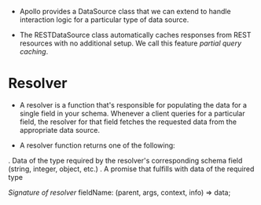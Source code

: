 * Apollo provides a DataSource class that we can extend to handle interaction logic for a particular type of data source.

* The RESTDataSource class automatically caches responses from REST resources with no additional setup. We call this feature *partial query caching*.

# Resolver 
* A resolver is a function that's responsible for populating the data for a single field in your schema. Whenever a client queries for a particular field, the resolver for that field fetches the requested data from the appropriate data source.

* A resolver function returns one of the following:

 . Data of the type required by the resolver's corresponding schema field (string, integer, object, etc.)
 . A promise that fulfills with data of the required type

 *Signature of resolver* 
   fieldName: (parent, args, context, info) => data;